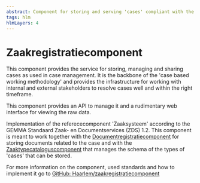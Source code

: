 ```yaml
---
abstract: Component for storing and serving 'cases' compliant with the GEMMA RGBZ, RSGB and ImZTC standards.
tags: hlm
hlmLayers: 4
---
```


# Zaakregistratiecomponent

This component provides the service for storing, managing and sharing cases as used in case management. It is the backbone of the 'case based working methodology' and provides the infrastructure for working with internal and external stakeholders to resolve cases well and within the right timeframe.

This component provides an API to manage it and a rudimentary web interface for viewing the raw data.

Implementation of the referececomponent 'Zaaksysteem' according to the GEMMA Standaard Zaak- en Documentservices (ZDS) 1.2. This component is meant to work together with the [Documentregistratiecomponent](documentregistratiecomponent.md) for storing documents related to the case and with the [Zaaktypecataloguscomponent](zaaktypecatalogus.md) that manages the schema of the types of 'cases' that can be stored.

For more information on the component, used standards and how to implement it go to [GitHub: Haarlem/zaakregistratiecomponent](https://github.com/Haarlem/zaakregistratiecomponent)

